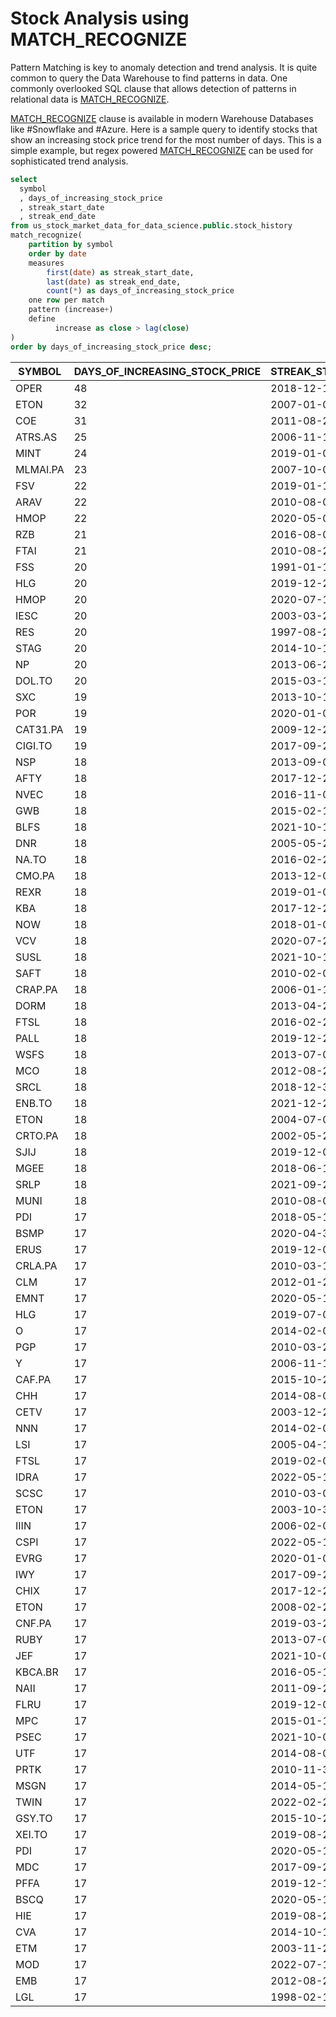 # Stock Analysis using MATCH_RECOGNIZE

Pattern Matching is key to anomaly detection and trend analysis. It is quite common to query the Data Warehouse to find patterns in data. One commonly overlooked SQL clause that allows detection of patterns in relational data is [MATCH_RECOGNIZE](applied-overview-of-MATCH_RECOGNIZE-clause.md).

[MATCH_RECOGNIZE](applied-overview-of-MATCH_RECOGNIZE-clause.md) clause is available in modern Warehouse Databases like #Snowflake and #Azure. Here is a sample query to identify stocks that show an increasing stock price trend for the most number of days. This is a simple example, but regex powered [MATCH_RECOGNIZE](applied-overview-of-MATCH_RECOGNIZE-clause.md) can be used for sophisticated trend analysis.


```sql
select 
  symbol
  , days_of_increasing_stock_price
  , streak_start_date
  , streak_end_date
from us_stock_market_data_for_data_science.public.stock_history
match_recognize(
    partition by symbol
    order by date
    measures
        first(date) as streak_start_date,
        last(date) as streak_end_date,
        count(*) as days_of_increasing_stock_price
    one row per match
    pattern (increase+)
    define
          increase as close > lag(close)
)
order by days_of_increasing_stock_price desc;
```


| SYMBOL   | DAYS_OF_INCREASING_STOCK_PRICE | STREAK_START_DATE | STREAK_END_DATE |
|----------|--------------------------------|-------------------|-----------------|
| OPER     | 48                             | 2018-12-10        | 2019-08-07      |
| ETON     | 32                             | 2007-01-08        | 2007-02-28      |
| COE      | 31                             | 2011-08-25        | 2011-11-04      |
| ATRS.AS  | 25                             | 2006-11-15        | 2006-12-20      |
| MINT     | 24                             | 2019-01-08        | 2019-02-11      |
| MLMAI.PA | 23                             | 2007-10-08        | 2007-11-09      |
| FSV      | 22                             | 2019-01-14        | 2019-02-13      |
| ARAV     | 22                             | 2010-08-04        | 2010-09-14      |
| HMOP     | 22                             | 2020-05-01        | 2020-06-02      |
| RZB      | 21                             | 2016-08-01        | 2016-08-29      |
| FTAI     | 21                             | 2010-08-26        | 2010-09-27      |
| FSS      | 20                             | 1991-01-10        | 1991-02-06      |
| HLG      | 20                             | 2019-12-23        | 2020-01-22      |
| HMOP     | 20                             | 2020-07-14        | 2020-08-10      |
| IESC     | 20                             | 2003-03-27        | 2003-04-24      |
| RES      | 20                             | 1997-08-25        | 1997-09-22      |
| STAG     | 20                             | 2014-10-10        | 2014-11-06      |
| NP       | 20                             | 2013-06-27        | 2013-07-25      |
| DOL.TO   | 20                             | 2015-03-12        | 2015-04-09      |
| SXC      | 19                             | 2013-10-10        | 2013-11-05      |
| POR      | 19                             | 2020-01-06        | 2020-01-31      |
| CAT31.PA | 19                             | 2009-12-29        | 2010-01-25      |
| CIGI.TO  | 19                             | 2017-09-20        | 2017-10-17      |
| NSP      | 18                             | 2013-09-03        | 2013-09-26      |
| AFTY     | 18                             | 2017-12-28        | 2018-01-24      |
| NVEC     | 18                             | 2016-11-02        | 2016-11-28      |
| GWB      | 18                             | 2015-02-10        | 2015-03-06      |
| BLFS     | 18                             | 2021-10-12        | 2021-11-04      |
| DNR      | 18                             | 2005-05-25        | 2005-06-20      |
| NA.TO    | 18                             | 2016-02-26        | 2016-03-22      |
| CMO.PA   | 18                             | 2013-12-09        | 2014-01-06      |
| REXR     | 18                             | 2019-01-04        | 2019-01-30      |
| KBA      | 18                             | 2017-12-28        | 2018-01-24      |
| NOW      | 18                             | 2018-01-02        | 2018-01-26      |
| VCV      | 18                             | 2020-07-20        | 2020-08-11      |
| SUSL     | 18                             | 2021-10-13        | 2021-11-05      |
| SAFT     | 18                             | 2010-02-09        | 2010-03-05      |
| CRAP.PA  | 18                             | 2006-01-13        | 2006-02-07      |
| DORM     | 18                             | 2013-04-25        | 2013-05-20      |
| FTSL     | 18                             | 2016-02-26        | 2016-03-22      |
| PALL     | 18                             | 2019-12-23        | 2020-01-17      |
| WSFS     | 18                             | 2013-07-01        | 2013-07-25      |
| MCO      | 18                             | 2012-08-28        | 2012-09-21      |
| SRCL     | 18                             | 2018-12-31        | 2019-01-25      |
| ENB.TO   | 18                             | 2021-12-20        | 2022-01-18      |
| ETON     | 18                             | 2004-07-02        | 2004-07-29      |
| CRTO.PA  | 18                             | 2002-05-22        | 2002-06-14      |
| SJIJ     | 18                             | 2019-12-06        | 2020-01-02      |
| MGEE     | 18                             | 2018-06-12        | 2018-07-06      |
| SRLP     | 18                             | 2021-09-21        | 2021-10-14      |
| MUNI     | 18                             | 2010-08-03        | 2010-08-26      |
| PDI      | 17                             | 2018-05-15        | 2018-06-07      |
| BSMP     | 17                             | 2020-04-30        | 2020-05-27      |
| ERUS     | 17                             | 2019-12-04        | 2019-12-27      |
| CRLA.PA  | 17                             | 2010-03-11        | 2010-04-06      |
| CLM      | 17                             | 2012-01-20        | 2012-02-13      |
| EMNT     | 17                             | 2020-05-19        | 2020-06-11      |
| HLG      | 17                             | 2019-07-09        | 2019-07-31      |
| O        | 17                             | 2014-02-04        | 2014-02-27      |
| PGP      | 17                             | 2010-03-22        | 2010-04-14      |
| Y        | 17                             | 2006-11-13        | 2006-12-06      |
| CAF.PA   | 17                             | 2015-10-20        | 2015-11-11      |
| CHH      | 17                             | 2014-08-08        | 2014-09-02      |
| CETV     | 17                             | 2003-12-24        | 2004-01-20      |
| NNN      | 17                             | 2014-02-06        | 2014-03-03      |
| LSI      | 17                             | 2005-04-18        | 2005-05-10      |
| FTSL     | 17                             | 2019-02-04        | 2019-02-27      |
| IDRA     | 17                             | 2022-05-12        | 2022-06-06      |
| SCSC     | 17                             | 2010-03-01        | 2010-03-23      |
| ETON     | 17                             | 2003-10-30        | 2003-11-26      |
| IIIN     | 17                             | 2006-02-09        | 2006-03-06      |
| CSPI     | 17                             | 2022-05-13        | 2022-06-07      |
| EVRG     | 17                             | 2020-01-07        | 2020-01-30      |
| IWY      | 17                             | 2017-09-26        | 2017-10-18      |
| CHIX     | 17                             | 2017-12-28        | 2018-01-23      |
| ETON     | 17                             | 2008-02-21        | 2008-03-17      |
| CNF.PA   | 17                             | 2019-03-25        | 2019-04-16      |
| RUBY     | 17                             | 2013-07-03        | 2013-07-29      |
| JEF      | 17                             | 2021-10-01        | 2021-10-25      |
| KBCA.BR  | 17                             | 2016-05-12        | 2016-06-03      |
| NAII     | 17                             | 2011-09-27        | 2011-10-24      |
| FLRU     | 17                             | 2019-12-04        | 2019-12-27      |
| MPC      | 17                             | 2015-01-16        | 2015-02-10      |
| PSEC     | 17                             | 2021-10-01        | 2021-10-25      |
| UTF      | 17                             | 2014-08-07        | 2014-08-29      |
| PRTK     | 17                             | 2010-11-30        | 2010-12-22      |
| MSGN     | 17                             | 2014-05-15        | 2014-06-09      |
| TWIN     | 17                             | 2022-02-25        | 2022-03-21      |
| GSY.TO   | 17                             | 2015-10-28        | 2015-11-19      |
| XEI.TO   | 17                             | 2019-08-28        | 2019-09-20      |
| PDI      | 17                             | 2020-05-15        | 2020-06-09      |
| MDC      | 17                             | 2017-09-21        | 2017-10-13      |
| PFFA     | 17                             | 2019-12-18        | 2020-01-13      |
| BSCQ     | 17                             | 2020-05-14        | 2020-06-08      |
| HIE      | 17                             | 2019-08-29        | 2019-09-23      |
| CVA      | 17                             | 2014-10-17        | 2014-11-10      |
| ETM      | 17                             | 2003-11-20        | 2003-12-15      |
| MOD      | 17                             | 2022-07-19        | 2022-08-10      |
| EMB      | 17                             | 2012-08-20        | 2012-09-12      |
| LGL      | 17                             | 1998-02-17        | 1998-03-13      |
